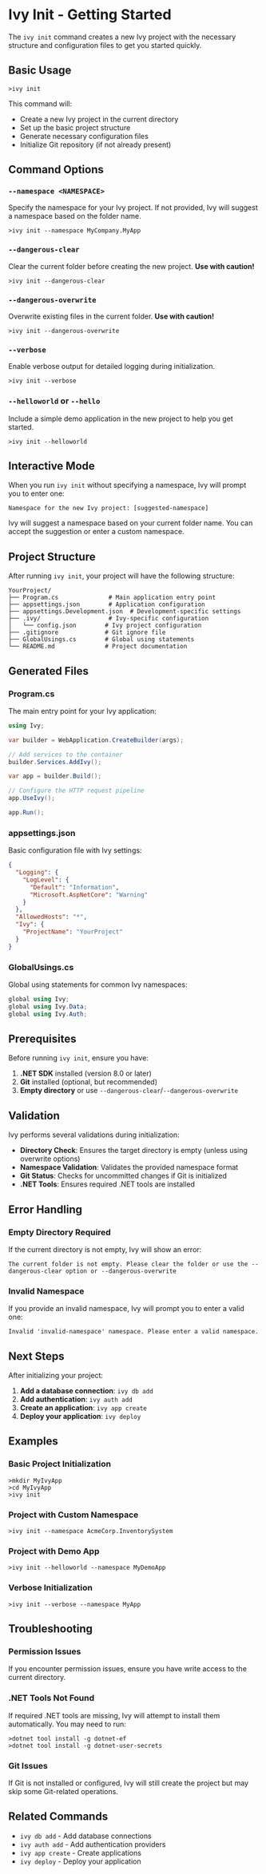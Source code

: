 ﻿# Ivy Init - Getting Started

The `ivy init` command creates a new Ivy project with the necessary structure and configuration files to get you started quickly.

## Basic Usage

```terminal
>ivy init
```

This command will:

- Create a new Ivy project in the current directory
- Set up the basic project structure
- Generate necessary configuration files
- Initialize Git repository (if not already present)

## Command Options

### `--namespace <NAMESPACE>`

Specify the namespace for your Ivy project. If not provided, Ivy will suggest a namespace based on the folder name.

```terminal
>ivy init --namespace MyCompany.MyApp
```

### `--dangerous-clear`

Clear the current folder before creating the new project. **Use with caution!**

```terminal
>ivy init --dangerous-clear
```

### `--dangerous-overwrite`

Overwrite existing files in the current folder. **Use with caution!**

```terminal
>ivy init --dangerous-overwrite
```

### `--verbose`

Enable verbose output for detailed logging during initialization.

```terminal
>ivy init --verbose
```

### `--helloworld` or `--hello`

Include a simple demo application in the new project to help you get started.

```terminal
>ivy init --helloworld
```

## Interactive Mode

When you run `ivy init` without specifying a namespace, Ivy will prompt you to enter one:

```terminal
Namespace for the new Ivy project: [suggested-namespace]
```

Ivy will suggest a namespace based on your current folder name. You can accept the suggestion or enter a custom namespace.

## Project Structure

After running `ivy init`, your project will have the following structure:

```text
YourProject/
├── Program.cs              # Main application entry point
├── appsettings.json        # Application configuration
├── appsettings.Development.json  # Development-specific settings
├── .ivy/                   # Ivy-specific configuration
│   └── config.json        # Ivy project configuration
├── .gitignore             # Git ignore file
├── GlobalUsings.cs        # Global using statements
└── README.md              # Project documentation
```

## Generated Files

### Program.cs

The main entry point for your Ivy application:

```csharp
using Ivy;

var builder = WebApplication.CreateBuilder(args);

// Add services to the container
builder.Services.AddIvy();

var app = builder.Build();

// Configure the HTTP request pipeline
app.UseIvy();

app.Run();
```

### appsettings.json

Basic configuration file with Ivy settings:

```json
{
  "Logging": {
    "LogLevel": {
      "Default": "Information",
      "Microsoft.AspNetCore": "Warning"
    }
  },
  "AllowedHosts": "*",
  "Ivy": {
    "ProjectName": "YourProject"
  }
}
```

### GlobalUsings.cs

Global using statements for common Ivy namespaces:

```csharp
global using Ivy;
global using Ivy.Data;
global using Ivy.Auth;
```

## Prerequisites

Before running `ivy init`, ensure you have:

1. **.NET SDK** installed (version 8.0 or later)
2. **Git** installed (optional, but recommended)
3. **Empty directory** or use `--dangerous-clear`/`--dangerous-overwrite`

## Validation

Ivy performs several validations during initialization:

- **Directory Check**: Ensures the target directory is empty (unless using overwrite options)
- **Namespace Validation**: Validates the provided namespace format
- **Git Status**: Checks for uncommitted changes if Git is initialized
- **.NET Tools**: Ensures required .NET tools are installed

## Error Handling

### Empty Directory Required

If the current directory is not empty, Ivy will show an error:

```terminal
The current folder is not empty. Please clear the folder or use the --dangerous-clear option or --dangerous-overwrite
```

### Invalid Namespace

If you provide an invalid namespace, Ivy will prompt you to enter a valid one:

```terminal
Invalid 'invalid-namespace' namespace. Please enter a valid namespace.
```

## Next Steps

After initializing your project:

1. **Add a database connection**: `ivy db add`
2. **Add authentication**: `ivy auth add`
3. **Create an application**: `ivy app create`
4. **Deploy your application**: `ivy deploy`

## Examples

### Basic Project Initialization

```terminal
>mkdir MyIvyApp
>cd MyIvyApp
>ivy init
```

### Project with Custom Namespace

```terminal
>ivy init --namespace AcmeCorp.InventorySystem
```

### Project with Demo App

```terminal
>ivy init --helloworld --namespace MyDemoApp
```

### Verbose Initialization

```terminal
>ivy init --verbose --namespace MyApp
```

## Troubleshooting

### Permission Issues

If you encounter permission issues, ensure you have write access to the current directory.

### .NET Tools Not Found

If required .NET tools are missing, Ivy will attempt to install them automatically. You may need to run:

```terminal
>dotnet tool install -g dotnet-ef
>dotnet tool install -g dotnet-user-secrets
```

### Git Issues

If Git is not installed or configured, Ivy will still create the project but may skip some Git-related operations.

## Related Commands

- `ivy db add` - Add database connections
- `ivy auth add` - Add authentication providers
- `ivy app create` - Create applications
- `ivy deploy` - Deploy your application
